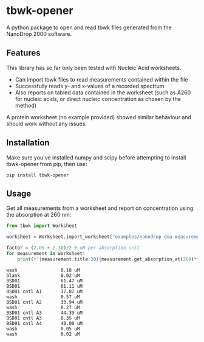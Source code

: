 # tbwk-opener
A python package to open and read tbwk files generated from the NanoDrop 2000 software.

## Features
This library has so far only been tested with Nucleic Acid worksheets.

- Can import tbwk files to read measurements contained within the file
- Successfully reads y- and x-values of a recorded spectrum
- Also reports on tabled data contained in the worksheet (such as A260 for nucleic acids, 
or direct nucleic concentration as chosen by the method)

A protein worksheet (no example provided) showed similar behaviour and should work without any issues.

## Installation

Make sure you've installed numpy and scipy before attempting to install tbwk-opener from pip, then use:

```shell script
pip install tbwk-opener
```

## Usage

Get all measurements from a worksheet and report on concentration using the absorption at 260 nm:

```python
from tbwk import Worksheet

worksheet = Worksheet.import_worksheet("examples/nanodrop-dna-measurements-01.twbk")

factor = (2.05 + 2.30)/2 # uM per absorption unit
for measurement in worksheet:
    print(f"{measurement.title:20}{measurement.get_absorption_at(260)*factor:.2f} uM")
```

```text
wash                0.18 uM
blank               0.02 uM
BSD01               61.47 uM
BSD01               61.11 uM
BSD01 cntl A1       37.87 uM
wash                0.57 uM
BSD01 cntl A2       33.94 uM
wash                0.27 uM
BSD01 cntl A3       44.39 uM
BSD01 cntl A3       0.35 uM
BSD01 cntl A4       40.00 uM
wash                0.05 uM
wash                0.02 uM
```